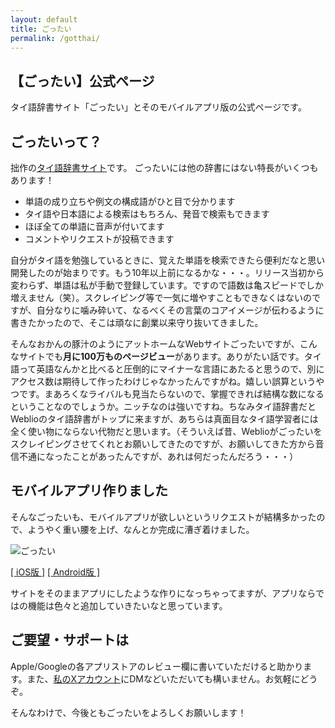 ```yaml
---
layout: default
title: ごったい
permalink: /gotthai/
---
```


## 【ごったい】公式ページ

タイ語辞書サイト「ごったい」とそのモバイルアプリ版の公式ページです。

## ごったいって？

拙作の[タイ語辞書サイト](https://www.gotthai.net)です。
ごったいには他の辞書にはない特長がいくつもあります！

- 単語の成り立ちや例文の構成語がひと目で分かります
- タイ語や日本語による検索はもちろん、発音で検索もできます
- ほぼ全ての単語に音声が付いてます
- コメントやリクエストが投稿できます

自分がタイ語を勉強しているときに、覚えた単語を検索できたら便利だなと思い開発したのが始まりです。もう10年以上前になるかな・・・。リリース当初から変わらず、単語は私が手動で登録しています。ですので語数は亀スピードでしか増えません（笑）。スクレイピング等で一気に増やすこともできなくはないのですが、自分なりに噛み砕いて、なるべくその言葉のコアイメージが伝わるように書きたかったので、そこは頑なに創業以来守り抜いてきました。

そんなおかんの豚汁のようにアットホームなWebサイトごったいですが、こんなサイトでも**月に100万ものページビュー**があります。ありがたい話です。タイ語って英語なんかと比べると圧倒的にマイナーな言語にあたると思うので、別にアクセス数は期待して作ったわけじゃなかったんですがね。嬉しい誤算というやつです。まあろくなライバルも見当たらないので、掌握できれば結構な数になるということなのでしょうか。ニッチなのは強いですね。ちなみタイ語辞書だとWeblioのタイ語辞書がトップに来ますが、あちらは真面目なタイ語学習者には全く使い物にならない代物だと思います。（そういえば昔、Weblioがごったいをスクレイピングさせてくれとお願いしてきたのですが、お願いしてきた方から音信不通になったことがあったんですが、あれは何だったんだろう・・・）

## モバイルアプリ作りました

そんなごったいも、モバイルアプリが欲しいというリクエストが結構多かったので、ようやく重い腰を上げ、なんとか完成に漕ぎ着けました。

![ごったい](https://play-lh.googleusercontent.com/oFVBpjVae5XZo67XVtkd-wRxre62ZTzPjLiGUII1U6JmFh3_gm0SPakHPS5hKbhm-lY=w480-h960-rw "ごったい")

[[ iOS版 ]](https://apps.apple.com/jp/app/%E3%81%94%E3%81%A3%E3%81%9F%E3%81%84-%E3%82%BF%E3%82%A4%E8%AA%9E%E8%BE%9E%E6%9B%B8-%E7%99%BA%E9%9F%B3%E3%81%BE%E3%81%A7%E3%81%97%E3%81%A3%E3%81%8B%E3%82%8A%E5%8B%89%E5%BC%B7/id1629178814?platform=iphone)
[[ Android版 ]](https://play.google.com/store/apps/details?id=itmammoth.gotthai_m)

サイトをそのままアプリにしたような作りになっちゃってますが、アプリならではの機能は色々と追加していきたいなと思っています。

## ご要望・サポートは

Apple/Googleの各アプリストアのレビュー欄に書いていただけると助かります。また、[私のXアカウント](https://x.com/itmammoth)にDMなどいただいても構いません。お気軽にどうぞ。

そんなわけで、今後ともごったいをよろしくお願いします！
